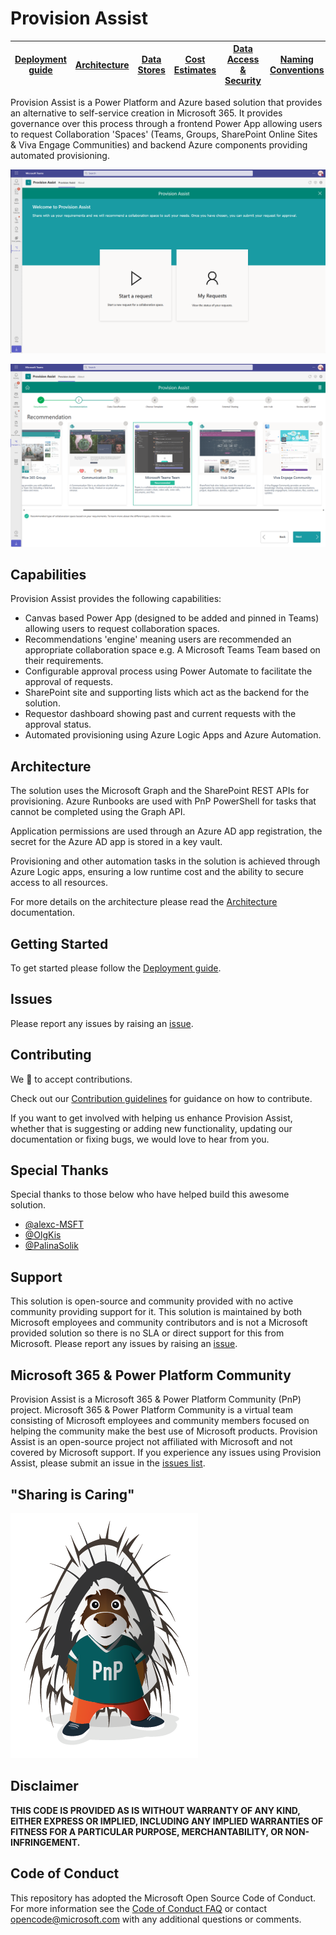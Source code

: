 # Provision Assist

| [Deployment guide](/Deployment-guide.md) | [Architecture](/Architecture.md) | [Data Stores](/Data-stores.md) | [Cost Estimates](/Cost-estimates.md) | [Data Access & Security](/Data-access-security.md) | [Naming Conventions](/Naming-conventions.md) | [Provisioning Types](/Provisioning-types.md) | [Site Templates](/Site-templates.md) | [Sensitivity Labels](/Sensitivity-labels.md) | [Teams Templates](/Teams-templates.md) | [PnP Templates](/PnP-templates.md) | [Retention Labels](/Retention-labels.md) | [Approval Flow](/Approval-flow.md) | [Regional Settings](/Regional-settings.md) | [Recommendation Scoring](/Recommendation-scoring.md) | [Refreshing App Secret](/Refreshing-app-secret.md)
| ---- | ---- | ---- | ---- | ---- | ---- | ---- | ---- | ---- | ---- | ---- | ---- | ---- | ---- | ---- | ---- |

Provision Assist is a Power Platform and Azure based solution that provides an alternative to self-service creation in Microsoft 365. It provides governance over this process through a frontend Power App allowing users to request Collaboration 'Spaces' (Teams, Groups, SharePoint Online Sites & Viva Engage Communities) and backend Azure components providing automated provisioning. 

![Provision Assist Home Screenshot](/Images/ProvisionAssistHome.png)

![Provision Assist Recommendations Screenshot](/Images/ProvisionAssistRecommendations.png)

## Capabilities

Provision Assist provides the following capabilities:

- Canvas based Power App (designed to be added and pinned in Teams) allowing users to request collaboration spaces.
- Recommendations 'engine' meaning users are recommended an appropriate collaboration space e.g. A Microsoft Teams Team based on their requirements.
- Configurable approval process using Power Automate to facilitate the approval of requests.
- SharePoint site and supporting lists which act as the backend for the solution.
- Requestor dashboard showing past and current requests with the approval status.
- Automated provisioning using Azure Logic Apps and Azure Automation.
  
## Architecture

The solution uses the Microsoft Graph and the SharePoint REST APIs for provisioning. Azure Runbooks are used with PnP PowerShell for tasks that cannot be completed using the Graph API. 

Application permissions are used through an Azure AD app registration, the secret for the Azure AD app is stored in a key vault.

Provisioning and other automation tasks in the solution is achieved through Azure Logic apps, ensuring a low runtime cost and the ability to secure access to all resources.

For more details on the architecture please read the [Architecture](Architecture.md) documentation.

## Getting Started

To get started please follow the [Deployment guide](Deployment-guide.md). 

## Issues

Please report any issues by raising an [issue](https://github.com/pnp/provision-assist-m365/issues/new/choose).

## Contributing

We 💖 to accept contributions.

Check out our [Contribution guidelines](/CONTRIBUTING.md) for guidance on how to contribute. 

If you want to get involved with helping us enhance Provision Assist, whether that is suggesting or adding new functionality, updating our documentation or fixing bugs, we would love to hear from you.

## Special Thanks

Special thanks to those below who have helped build this awesome solution.

- [@alexc-MSFT](https://github.com/alexc-MSFT)
- [@OlgKis](https://www.github.com/OlgKis)
- [@PalinaSolik](https://www.github.com/PalinaSolik)

## Support

This solution is open-source and community provided with no active community providing support for it. This solution is maintained by both Microsoft employees and community contributors and is not a Microsoft provided solution so there is no SLA or direct support for this from Microsoft. Please report any issues by raising an [issue](https://github.com/pnp/provision-assist-m365/issues/new/choose).

## Microsoft 365 & Power Platform Community

Provision Assist is a Microsoft 365 & Power Platform Community (PnP) project. Microsoft 365 & Power Platform Community is a virtual team consisting of Microsoft employees and community members focused on helping the community make the best use of Microsoft products. Provision Assist is an open-source project not affiliated with Microsoft and not covered by Microsoft support. If you experience any issues using Provision Assist, please submit an issue in the [issues list](https://github.com/pnp/provision-assist-m365/issues).

## "Sharing is Caring"

![Parker PnP](/Images/parker-pnp.png)

## Disclaimer

**THIS CODE IS PROVIDED AS IS WITHOUT WARRANTY OF ANY KIND, EITHER EXPRESS OR IMPLIED, INCLUDING ANY IMPLIED WARRANTIES OF FITNESS FOR A PARTICULAR PURPOSE, MERCHANTABILITY, OR NON-INFRINGEMENT.**

## Code of Conduct

This repository has adopted the Microsoft Open Source Code of Conduct. For more information see the [Code of Conduct FAQ](https://opensource.microsoft.com/codeofconduct/faq/) or contact opencode@microsoft.com with any additional questions or comments.
